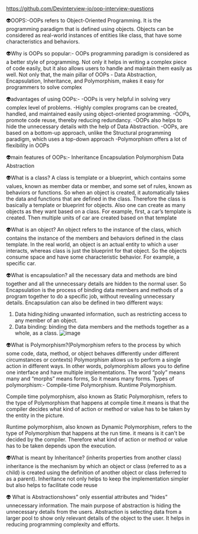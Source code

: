 https://github.com/Devinterview-io/oop-interview-questions


👽OOPS:-OOPs refers to Object-Oriented Programming. It is the programming paradigm that is defined using objects. Objects can be considered as real-world instances of entities like class, that have some characteristics and behaviors.

👽Why is OOPs so popular:-
OOPs programming paradigm is considered as a better style of programming. Not only it helps in writing a complex piece of code easily, but it also allows users to handle and maintain them easily as well. Not only that, the main pillar of OOPs - Data Abstraction, Encapsulation, Inheritance, and Polymorphism, makes it easy for programmers to solve complex 

👽advantages of using OOPs:-
          -OOPs is very helpful in solving very complex level of problems.
          -Highly complex programs can be created, handled, and maintained easily using object-oriented programming.
          -OOPs, promote code reuse, thereby reducing redundancy.
          -OOPs also helps to hide the unnecessary details with the help of Data Abstraction.
          -OOPs, are based on a bottom-up approach, unlike the Structural programming paradigm, which uses a top-down approach
          -Polymorphism offers a lot of flexibility in OOPs
          
👽main features of OOPs:- 
        Inheritance
        Encapsulation
        Polymorphism
        Data Abstraction
        
👽What is a class?
A class is template or a blueprint, which contains some values, known as member data or member, and some set of rules, known as behaviors or functions. So when an object is created, it automatically takes the data and functions that are defined in the class.
Therefore the class is basically a template or blueprint for objects. Also one can create as many objects as they want based on a class.
For example, first, a car’s template is created. Then multiple units of car are created based on that template

👽What is an object?
An object refers to the instance of the class, which contains the instance of the members and behaviors defined in the class template. In the real world, an object is an actual entity to which a user interacts, whereas class is just the blueprint for that object. So the objects consume space and have some characteristic behavior.
For example, a specific car.

👽What is encapsulation?
all the necessary data and methods are bind together and all the unnecessary details are hidden to the normal user. So Encapsulation is the process of binding data members and methods of a program together to do a specific job, without revealing unnecessary details.
Encapsulation can also be defined in two different ways:
1) Data hiding:hiding unwanted information, such as restricting access to any member of an object.
2) Data binding: binding the data members and the methods together as a whole, as a class.
![image](https://user-images.githubusercontent.com/92531202/165110192-c03dd069-fe74-4b5a-875f-ebb6c0ef6382.png)

👽What is Polymorphism?(Polymorphism refers to the process by which some code, data, method, or object behaves differently under different circumstances or contexts)
Polymorphism allows us to perform a single action in different ways. In other words, polymorphism allows you to define one interface and have multiple implementations. The word “poly” means many and “morphs” means forms, So it means many forms.
Types of polymorphism:-
         Compile-time Polymorphism.
         Runtime Polymorphism.

Compile time polymorphism, also known as Static Polymorphism, refers to the type of Polymorphism that happens at compile time.it means is that the compiler decides what kind of action or method or value has to be taken by the entity in the picture.

Runtime polymorphism, also known as Dynamic Polymorphism, refers to the type of Polymorphism that happens at the run time. it means is it can't be decided by the compiler. Therefore what kind of action or method or value has to be taken depends upon the execution.
 
👽What is meant by Inheritance? (inherits properties from another class)
inheritance is the mechanism by which an object or class (referred to as a child) is created using the definition of another object or class (referred to as a parent). Inheritance not only helps to keep the implementation simpler but also helps to facilitate code reuse

👽 What is Abstractionshows” only essential attributes and “hides” unnecessary information. The main purpose of abstraction is hiding the unnecessary details from the users. Abstraction is selecting data from a larger pool to show only relevant details of the object to the user. It helps in reducing programming complexity and efforts.



